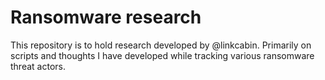# Ransomware research

This repository is to hold research developed by @linkcabin. Primarily on scripts and thoughts I have developed while tracking various ransomware threat actors.
